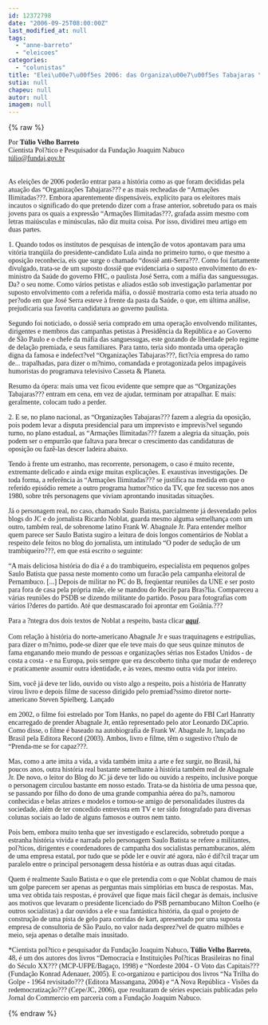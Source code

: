 ```yaml
---
id: 12372798
date: "2006-09-25T08:00:00Z"
last_modified_at: null
tags:
  - "anne-barreto"
  - "eleicoes"
categories:
  - "colunistas"
title: "Elei\u00e7\u00f5es 2006: das Organiza\u00e7\u00f5es Tabajaras \u00e0s Arma\u00e7\u00f5es Ilimitadas (T\u00falio Velho Barreto)"
sutia: null
chapeu: null
autor: null
imagem: null
---
```

{% raw %}
<p><P><FONT face=Verdana>Por <STRONG>Túlio Velho Barreto</STRONG><BR>Cientista Pol?tico e Pesquisador da Fundação Joaquim Nabuco<BR></FONT><A href=\"mailto:túlio@fundaj.gov.br\"><FONT face=Verdana>túlio@fundaj.gov.br</FONT></A></P></p>
<p><P><BR><FONT face=Verdana>As eleições de 2006 poderão entrar para a história como as que foram decididas pela atuação das “Organizações Tabajaras??? e as mais recheadas de “Armações Ilimitadas???. Embora aparentemente dispensáveis, explicito para os eleitores mais incautos o significado do que pretendo dizer com a frase anterior, sobretudo para os mais jovens para os quais a expressão “Armações Ilimitadas???, grafada assim mesmo com letras maiúsculas e minúsculas, não diz muita coisa. Por isso, dividirei meu artigo em duas partes.</FONT></P></p>
<p><P><FONT face=Verdana>1. Quando todos os institutos de pesquisas de intenção de votos apontavam para uma vitória tranqüila do presidente-candidato Lula ainda no primeiro turno, o que mesmo a oposição reconhecia, eis que surge o chamado “dossiê anti-Serra???. Como foi fartamente divulgado, trata-se de um suposto dossiê que evidenciaria o suposto envolvimento do ex-ministro da Saúde do governo FHC, o paulista José Serra, com a máfia das sanguessugas. Da? o seu nome. Como vários petistas e aliados estão sob investigação parlamentar por suposto envolvimento com a referida máfia, o dossiê mostraria como esta teria atuado no per?odo em que José Serra esteve à frente da pasta da Saúde, o que, em última análise, prejudicaria sua favorita candidatura ao governo paulista. </FONT></P></p>
<p><P><FONT face=Verdana>Segundo foi noticiado, o dossiê seria comprado em uma operação envolvendo militantes, dirigentes e membros das campanhas petistas à Presidência da República e ao Governo de São Paulo e o chefe da máfia das sanguessugas, este gozando de liberdade pelo regime de delação premiada, e seus familiares. Para tanto, teria sido montada uma operação digna da famosa e indefect?vel “Organizações Tabajaras???, fict?cia empresa do ramo de... trapalhadas, para dizer o m?nimo, comandada e protagonizada pelos impagáveis humoristas do programava televisivo Casseta &amp; Planeta. </FONT></P></p>
<p><P><FONT face=Verdana>Resumo da ópera: mais uma vez ficou evidente que sempre que as “Organizações Tabajaras??? entram em cena, em vez de ajudar, terminam por atrapalhar. E mais: geralmente, colocam tudo a perder. </FONT></P></p>
<p><P><FONT face=Verdana>2. E se, no plano nacional, as “Organizações Tabajaras??? fazem a alegria da oposição, pois podem levar a disputa presidencial para um imprevisto e imprevis?vel segundo turno, no plano estadual, as “Armações Ilimitadas??? fazem a alegria da situação, pois podem ser o empurrão que faltava para brecar o crescimento das candidaturas de oposição ou fazê-las descer ladeira abaixo. </FONT></P></p>
<p><P><FONT face=Verdana>Tendo à frente um estranho, mas recorrente, personagem, o caso é muito recente, extremante delicado e ainda exige muitas explicações. E exaustivas investigações. De toda forma, a referência às “Armações Ilimitadas??? se justifica na medida em que o referido episódio remete a outro programa humor?stico da TV, que fez sucesso nos anos 1980, sobre três personagens que viviam aprontando inusitadas situações. </FONT></P></p>
<p><P><FONT face=Verdana>Já o personagem real, no caso, chamado Saulo Batista, parcialmente já desvendado pelos blogs do JC e do jornalista Ricardo Noblat, guarda mesmo alguma semelhança com um outro, também real, de sobrenome latino Frank W. Abagnale Jr. Para entender melhor quem parece ser Saulo Batista sugiro a leitura de dois longos comentários de Noblat a respeito dele feitos no blog do jornalista, um intitulado “O poder de sedução de um trambiqueiro???, em que está escrito o seguinte:</FONT></P></p>
<p><P><FONT face=Verdana>“A mais deliciosa história do dia é a do trambiqueiro, especialista em pequenos golpes Saulo Batista que passa neste momento como um furacão pela campanha eleitoral de Pernambuco. [...] Depois de militar no PC do B, freqüentar reuniões da UNE e ser posto para fora de casa pela própria mãe, ele se mandou do Recife para Bras?lia. Compareceu a várias reuniões do PSDB se dizendo militante do partido. Posou para fotografias com vários l?deres do partido. Até que desmascarado foi aprontar em Goiânia.???</FONT></P></p>
<p><P><FONT face=Verdana>Para a ?ntegra dos dois textos de Noblat a respeito, basta clicar <STRONG><EM><A href=\"https://noblat1.estadao.com.br/noblat/visualizarConteudo.do?metodo=exibirPosts&amp;data=23/09/2006\" target=_blank>aqui</A></EM></STRONG></FONT><FONT face=Verdana>.<BR>&nbsp; <BR>Com relação à história do norte-americano Abagnale Jr e suas traquinagens e estripulias, para dizer o m?nimo, pode-se dizer que ele teve mais do que seus quinze minutos de fama enganando meio mundo de pessoas e organizações sérias nos Estados Unidos - de costa a costa - e na Europa, pois sempre que era descoberto tinha que mudar de endereço e praticamente assumir outra identidade, e às vezes, mesmo outra vida por inteiro.</FONT></P></p>
<p><P><FONT face=Verdana>Sim, você já deve ter lido, ouvido ou visto algo a respeito, pois a história de Hanratty virou livro e depois filme de sucesso dirigido pelo premiad?ssimo diretor norte-americano Steven Spielberg. Lançado</p>
<p> em 2002, o filme foi estrelado por Tom Hanks, no papel do agente do FBI Carl Hanratty encarregado de prender Abagnale Jr, então representado pelo ator Leonardo DiCaprio. Como disse, o filme é baseado na autobiografia de Frank W. Abagnale Jr, lançada no Brasil pela Editora Record (2003). Ambos, livro e filme, têm o sugestivo t?tulo de “Prenda-me se for capaz???. </FONT></P></p>
<p><P><FONT face=Verdana>Mas, como a arte imita a vida, a vida também imita a arte e fez surgir, no Brasil, há poucos anos, outra história real bastante semelhante à história também real de Abagnale Jr. De novo, o leitor do Blog do JC já deve ter lido ou ouvido a respeito, inclusive porque o personagem circulou bastante em nosso estado. Trata-se da história de uma pessoa que, se passando por filho do dono de uma grande companhia aérea do pa?s, namorou conhecidas e belas atrizes e modelos e tornou-se amigo de personalidades ilustres da sociedade, além de ter concedido entrevista em TV e ter sido fotografado para diversas colunas sociais ao lado de alguns famosos e outros nem tanto. </FONT></P></p>
<p><P><FONT face=Verdana>Pois bem, embora muito tenha que ser investigado e esclarecido, sobretudo porque a estranha história vivida e narrada pelo personagem Saulo Batista se refere a militantes, pol?ticos, dirigentes e coordenadores de campanha dos socialistas pernambucanos, além de uma empresa estatal, por tudo que se pôde ler e ouvir até agora, não é dif?cil traçar um paralelo entre o principal personagem dessa história e as outras duas aqui citadas. </FONT></P></p>
<p><P><FONT face=Verdana>Quem é realmente Saulo Batista e o que ele pretendia com o que Noblat chamou de mais um golpe parecem ser apenas as perguntas mais simplórias em busca de respostas. Mas, uma vez obtida tais respostas, é provável que fique mais fácil chegar às demais, inclusive aos motivos que levaram o presidente licenciado do PSB pernambucano Milton Coelho (e outros socialistas) a dar ouvidos a ele e sua fantástica história, da qual o projeto de construção de uma pista de gelo para corridas de kart, apresentado por uma suposta empresa de consultoria de São Paulo, no valor nada desprez?vel de quatro milhões e meio, seja apenas o detalhe mais inusitado.&nbsp;&nbsp; </FONT></P></p>
<p><P><FONT face=Verdana>*Cientista pol?tico e pesquisador da Fundação Joaquim Nabuco, <STRONG>Túlio Velho Barreto</STRONG>, 48, é um dos autores dos livros “Democracia e Instituições Pol?ticas Brasileiras no final do Século XX??? (MCP-UFPE/Bagaço, 1998) e “Nordeste 2004 - O Voto das Capitais??? (Fundação Konrad Adenauer, 2005). E co-organizou e participou dos livros “Na Trilha do Golpe - 1964 revisitado??? (Editora Massangana, 2004) e “A Nova República - Visões da redemocratização??? (Cepe/JC, 2006), que resultaram de séries especiais publicadas pelo Jornal do Commercio em parceria com a Fundação Joaquim Nabuco.</FONT></P> </p>
{% endraw %}
